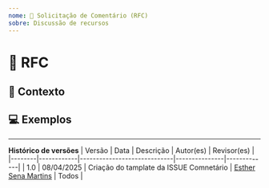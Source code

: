 ```yaml
---
nome: 💬 Solicitação de Comentário (RFC)
sobre: ​​Discussão de recursos
---
```


<!---
Obrigado por registrar um problema 😄! Antes de enviar, leia o seguinte:

Pesquise problemas abertos/fechados antes de enviar, pois alguém pode ter perguntado a mesma coisa antes!
-->

# 💬 RFC

<!--- Forneça um resumo detalhado do problema aqui -->

## 🔦 Contexto

<!--- Como esse problema afetou você? O que você está tentando realizar? -->

<!--- Fornecer contexto nos ajuda a encontrar uma solução que seja mais útil no mundo real -->

## 💻 Exemplos

<!--- Exemplos nos ajudam a entender melhor o recurso solicitado -->

------

**Histórico de versões**
| Versão | Data       | Descrição                   | Autor(es)     | Revisor(es) |
|--------|------------|-----------------------------|---------------|-------------|
| 1.0    | 08/04/2025 | Criação do tamplate da ISSUE Comnetário | [Esther Sena Martins](https://github.com/esmsena) | Todos |
